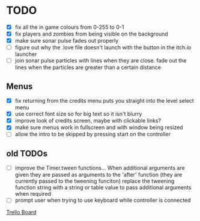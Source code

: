 # TODO
- [x] fix all the in game colours from 0-255 to 0-1
- [x] fix players and zombies from being visible on the background
- [x] make sure sonar pulse fades out properly
- [ ] figure out why the .love file doesn't launch with the button in the itch.io launcher
- [ ] join sonar pulse particles with lines when they are close. fade out the lines when the particles are greater than a certain distance

## Menus
- [x] fix returning from the credits menu puts you straight into the level select menu
- [x] use correct font size so for big text so it isn't blurry
- [x] improve look of credits screen, maybe with clickable links?
- [x] make sure menus work in fullscreen and with window being resized
- [ ] allow the intro to be skipped by pressing start on the controller

## old TODOs
- [ ] improve the Timer.tween functions...
	When additional arguments are given they are passed as arguments
	to the 'after' function (they are currently passed to the tweening funciton)
	replace the tweening function string with a string or table value to pass
	additional arguments when required 
- [ ] prompt user when trying to use keyboard while controller is connected

[Trello Board](https://trello.com/b/2j1AVdUt/sounds-in-a-dark-room-ggj2017)